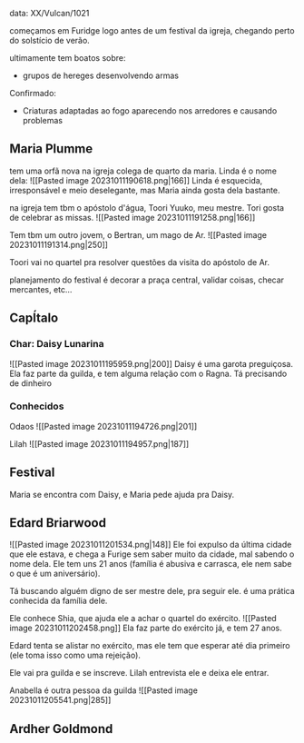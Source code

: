 data: XX/Vulcan/1021

começamos em Furidge logo antes de um festival da igreja, chegando perto do solstício de verão.

ultimamente tem boatos sobre:
- grupos de hereges desenvolvendo armas

Confirmado:
- Criaturas adaptadas ao fogo aparecendo nos arredores e causando problemas

## Maria Plumme
tem uma orfã nova na igreja colega de quarto da maria. Linda é o nome dela:
![[Pasted image 20231011190618.png|166]]
Linda é esquecida, irresponsável e meio deselegante, mas Maria ainda gosta dela bastante.

na igreja tem tbm o apóstolo d'água, Toori Yuuko, meu mestre. Tori gosta de celebrar as missas.
![[Pasted image 20231011191258.png|166]]

Tem tbm um outro jovem, o Bertran, um mago de Ar.
![[Pasted image 20231011191314.png|250]]

Toori vai no quartel pra resolver questões da visita do apóstolo de Ar.

planejamento do festival é decorar a praça central, validar coisas, checar mercantes, etc...

## CapÍtalo

### Char: Daisy Lunarina
![[Pasted image 20231011195959.png|200]]
Daisy é uma garota preguiçosa. Ela faz parte da guilda, e tem alguma relação com o Ragna. Tá precisando de dinheiro

### Conhecidos
Odaos
![[Pasted image 20231011194726.png|201]]

Lilah
![[Pasted image 20231011194957.png|187]]


## Festival
Maria se encontra com Daisy, e Maria pede ajuda pra Daisy.

## Edard Briarwood
![[Pasted image 20231011201534.png|148]]
Ele foi expulso da última cidade que ele estava, e chega a Furige sem saber muito da cidade, mal sabendo o nome dela. Ele tem uns 21 anos (família é abusiva e carrasca, ele nem sabe o que é um aniversário).

Tá buscando alguém digno de ser mestre dele, pra seguir ele. é uma prática conhecida da família dele.

Ele conhece Shia, que ajuda ele a achar o quartel do exército.
![[Pasted image 20231011202458.png]]
Ela faz parte do exército já, e tem 27 anos.

Edard tenta se alistar no exército, mas ele tem que esperar até dia primeiro (ele toma isso como uma rejeição).

Ele vai pra guilda e se inscreve. Lilah entrevista ele e deixa ele entrar.

Anabella é outra pessoa da guilda
![[Pasted image 20231011205541.png|285]]

## Ardher Goldmond
